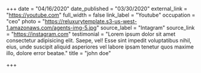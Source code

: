 +++
date = "04/16/2020"
date_published = "03/30/2020"
external_link = "https://youtube.com"
full_width = false
link_label = "Youtube"
occupation = "ceo"
photo = "https://reluxurytemplate.s3-us-west-1.amazonaws.com/agents-img-5.jpg"
source_label = "Intagram"
source_link = "https://instagram.com"
testimonial = "Lorem ipsum dolor sit amet consectetur adipisicing elit. Saepe, vel! Esse sint impedit voluptatibus nihil, eius, unde suscipit aliquid asperiores vel labore ipsam tenetur quos maxime illo, dolore error beatae."
title = "john doe"

+++
